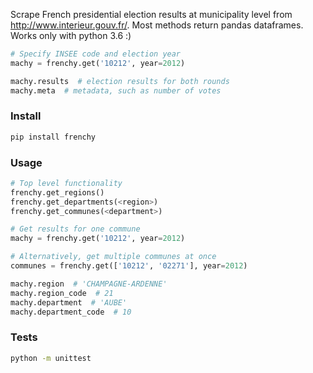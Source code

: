 Scrape French presidential election results at municipality level from http://www.interieur.gouv.fr/. Most methods return pandas dataframes. Works only with python 3.6 :)

```python
# Specify INSEE code and election year
machy = frenchy.get('10212', year=2012)

machy.results  # election results for both rounds
machy.meta  # metadata, such as number of votes
```

### Install

```bash
pip install frenchy
```

### Usage

```python
# Top level functionality
frenchy.get_regions()
frenchy.get_departments(<region>)
frenchy.get_communes(<department>)

# Get results for one commune
machy = frenchy.get('10212', year=2012)

# Alternatively, get multiple communes at once
communes = frenchy.get(['10212', '02271'], year=2012)

machy.region  # 'CHAMPAGNE-ARDENNE'
machy.region_code  # 21
machy.department  # 'AUBE'
machy.department_code  # 10
```

### Tests

```bash
python -m unittest
```